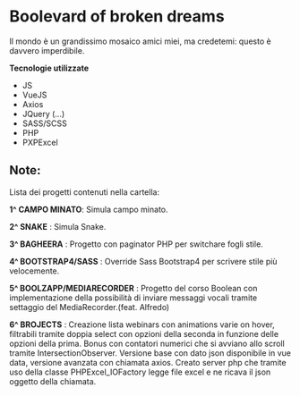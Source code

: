 # Boolevard of broken dreams

Il mondo è un grandissimo mosaico amici miei, ma credetemi: questo è davvero imperdibile.

**Tecnologie utilizzate**

- JS
- VueJS
- Axios
- JQuery (...)
- SASS/SCSS
- PHP
- PXPExcel

## Note:

Lista dei progetti contenuti nella cartella:

**1^ CAMPO MINATO**: Simula campo minato.

**2^ SNAKE** : Simula Snake.

**3^ BAGHEERA** : Progetto con paginator PHP per switchare fogli stile.

**4^ BOOTSTRAP4/SASS** : Override Sass Bootstrap4 per scrivere stile più velocemente.

**5^ BOOLZAPP/MEDIARECORDER** : Progetto del corso Boolean con implementazione della possibilità di inviare messaggi vocali tramite settaggio del MediaRecorder.(feat. Alfredo)

**6^ BROJECTS** : Creazione lista webinars con animations varie on hover, filtrabili tramite doppia select con opzioni della seconda in funzione delle opzioni della prima. Bonus con contatori numerici che si avviano allo scroll tramite IntersectionObserver. Versione base con dato json disponibile in vue data, versione avanzata con chiamata axios. Creato server php che tramite uso della classe PHPExcel_IOFactory legge file excel e ne ricava il json oggetto della chiamata. 


<!-- _Elleh_ :espressione di stizza cui mi lascio andare qualcosa non va nel codice

![Screenshot](ibra.jpg) :reazione quando riesco

```php  

<?php

echo "questo è un codice php!";

?>

```
